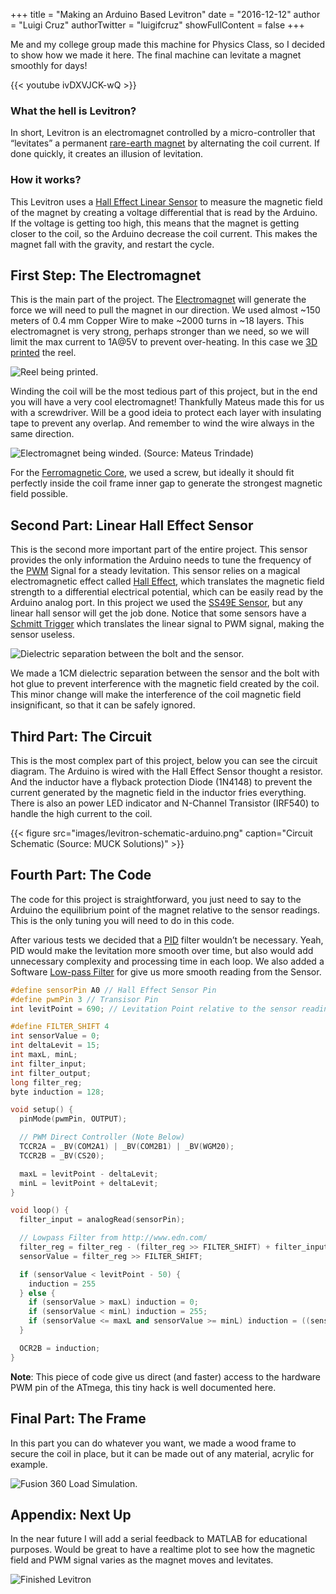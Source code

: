 +++
title = "Making an Arduino Based Levitron"
date = "2016-12-12"
author = "Luigi Cruz"
authorTwitter = "luigifcruz"
showFullContent = false
+++

Me and my college group made this machine for Physics Class, so I decided to show how we made it here. The final machine can levitate a magnet smoothly for days!

{{< youtube ivDXVJCK-wQ >}}

### What the hell is Levitron?
In short, Levitron is an electromagnet controlled by a micro-controller that “levitates” a permanent [rare-earth magnet](https://en.wikipedia.org/wiki/Rare-earth_magnet) by alternating the coil current. If done quickly, it creates an illusion of levitation.

### How it works?
This Levitron uses a [Hall Effect Linear Sensor](https://en.wikipedia.org/wiki/Hall_effect_sensor) to measure the magnetic field of the magnet by creating a voltage differential that is read by the Arduino. If the voltage is getting too high, this means that the magnet is getting closer to the coil, so the Arduino decrease the coil current. This makes the magnet fall with the gravity, and restart the cycle.

## First Step: The Electromagnet
This is the main part of the project. The [Electromagnet](https://en.wikipedia.org/wiki/Electromagnet) will generate the force we will need to pull the magnet in our direction. We used almost ~150 meters of 0.4 mm Copper Wire to make ~2000 turns in ~18 layers. This electromagnet is very strong, perhaps stronger than we need, so we will limit the max current to 1A@5V to prevent over-heating. In this case we [3D printed](https://twitter.com/luigifcruz/status/796422583457611786) the reel.

![Reel being printed.](images/levitron-reel-being-printed.jpeg)

Winding the coil will be the most tedious part of this project, but in the end you will have a very cool electromagnet! Thankfully Mateus made this for us with a screwdriver. Will be a good ideia to protect each layer with insulating tape to prevent any overlap. And remember to wind the wire always in the same direction.

![Electromagnet being winded. (Source: Mateus Trindade)](images/levitron-coil-being-winded.jpeg)

For the [Ferromagnetic Core](https://en.wikipedia.org/wiki/Electromagnet#Magnetic_core), we used a screw, but ideally it should fit perfectly inside the coil frame inner gap to generate the strongest magnetic field possible.

## Second Part: Linear Hall Effect Sensor
This is the second more important part of the entire project. This sensor provides the only information the Arduino needs to tune the frequency of the [PWM](https://en.wikipedia.org/wiki/Pulse-width_modulation) Signal for a steady levitation. This sensor relies on a magical electromagnetic effect called [Hall Effect](https://en.wikipedia.org/wiki/Hall_effect), which translates the magnetic field strength to a differential electrical potential, which can be easily read by the Arduino analog port. In this project we used the [SS49E Sensor](https://dscl.lcsr.jhu.edu/mainimages/3/31/SS49e_Hall_Sensor_Datasheet.pdf), but any linear hall sensor will get the job done. Notice that some sensors have a [Schmitt Trigger](https://en.wikipedia.org/wiki/Schmitt_trigger) which translates the linear signal to PWM signal, making the sensor useless.

![Dielectric separation between the bolt and the sensor.](images/levitron-coil-with-hall-sensor.jpeg)

We made a 1CM dielectric separation between the sensor and the bolt with hot glue to prevent interference with the magnetic field created by the coil. This minor change will make the interference of the coil magnetic field insignificant, so that it can be safely ignored.

## Third Part: The Circuit
This is the most complex part of this project, below you can see the circuit diagram. The Arduino is wired with the Hall Effect Sensor thought a resistor. And the inductor have a flyback protection Diode (1N4148) to prevent the current generated by the magnetic field in the inductor fries everything. There is also an power LED indicator and N-Channel Transistor (IRF540) to handle the high current to the coil.

{{< figure src="images/levitron-schematic-arduino.png" caption="Circuit Schematic (Source: MUCK Solutions)" >}}

## Fourth Part: The Code
The code for this project is straightforward, you just need to say to the Arduino the equilibrium point of the magnet relative to the sensor readings. This is the only tuning you will need to do in this code.

After various tests we decided that a [PID](https://en.wikipedia.org/wiki/PID_controller) filter wouldn’t be necessary. Yeah, PID would make the levitation more smooth over time, but also would add unnecessary complexity and processing time in each loop. We also added a Software [Low-pass Filter](https://en.wikipedia.org/wiki/Low-pass_filter) for give us more smooth reading from the Sensor.

```cpp
#define sensorPin A0 // Hall Effect Sensor Pin
#define pwmPin 3 // Transisor Pin
int levitPoint = 690; // Levitation Point relative to the sensor readings

#define FILTER_SHIFT 4
int sensorValue = 0;
int deltaLevit = 15;
int maxL, minL;
int filter_input;
int filter_output;
long filter_reg;
byte induction = 128;

void setup() {
  pinMode(pwmPin, OUTPUT);

  // PWM Direct Controller (Note Below)
  TCCR2A = _BV(COM2A1) | _BV(COM2B1) | _BV(WGM20);
  TCCR2B = _BV(CS20);

  maxL = levitPoint - deltaLevit;
  minL = levitPoint + deltaLevit;
}

void loop() {
  filter_input = analogRead(sensorPin);

  // Lowpass Filter from http://www.edn.com/
  filter_reg = filter_reg - (filter_reg >> FILTER_SHIFT) + filter_input;
  sensorValue = filter_reg >> FILTER_SHIFT;

  if (sensorValue < levitPoint - 50) {
    induction = 255
  } else {
    if (sensorValue > maxL) induction = 0;
    if (sensorValue < minL) induction = 255;
    if (sensorValue <= maxL and sensorValue >= minL) induction = ((sensorValue - maxL)/5);
  }

  OCR2B = induction;
}
```

**Note**: This piece of code give us direct (and faster) access to the hardware PWM pin of the ATmega, this tiny hack is well documented here.

## Final Part: The Frame
In this part you can do whatever you want, we made a wood frame to secure the coil in place, but it can be made out of any material, acrylic for example.

![Fusion 360 Load Simulation.](images/levitron-frame-simulation.jpeg)

## Appendix: Next Up
In the near future I will add a serial feedback to MATLAB for educational purposes. Would be great to have a realtime plot to see how the magnetic field and PWM signal varies as the magnet moves and levitates.

![Finished Levitron](images/finished-levitron.jpeg)
